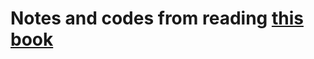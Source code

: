 # Notes and codes from reading [this book](https://www.manning.com/books/deep-learning-with-python)

